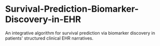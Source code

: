 # Survival-Prediction-Biomarker-Discovery-in-EHR
An integrative algorithm for survival prediction via biomarker discovery in patients' structured clinical EHR narratives.
